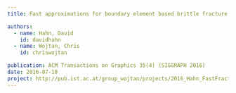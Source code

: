 ```yaml
---
title: Fast approximations for boundary element based brittle fracture simulation

authors:
  - name: Hahn, David
    id: davidhahn
  - name: Wojtan, Chris
    id: chriswojtan

publication: ACM Transactions on Graphics 35(4) (SIGGRAPH 2016)
date: 2016-07-10
project: http://pub.ist.ac.at/group_wojtan/projects/2016_Hahn_FastFracture
---
```

